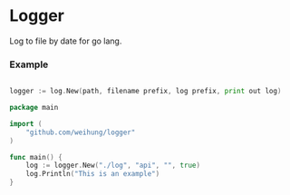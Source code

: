 # Logger

Log to file by date for go lang.

### Example
```go

logger := log.New(path, filename prefix, log prefix, print out log)
```

```go
package main

import (
	"github.com/weihung/logger"
)

func main() {
	log := logger.New("./log", "api", "", true)
	log.Println("This is an example")
}
```